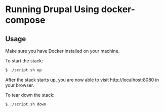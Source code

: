 # Running Drupal Using docker-compose

## Usage

Make sure you have Docker installed on your machine.

To start the stack:

```bash
$ ./script.sh up
```

After the stack starts up, you are now able to visit http://localhost:8080 in your browser.

To tear down the stack:

```bash
$ ./script.sh down
```

